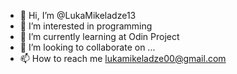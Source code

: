 - 👋 Hi, I’m @LukaMikeladze13
- 👀 I’m interested in programming
- 🌱 I’m currently learning at Odin Project
- 💞️ I’m looking to collaborate on ...
- 📫 How to reach me lukamikeladze00@gmail.com

<!---
LukaMikeladze13/LukaMikeladze13 is a ✨ special ✨ repository because its `README.md` (this file) appears on your GitHub profile.
You can click the Preview link to take a look at your changes.
--->

